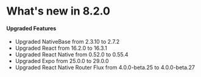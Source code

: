 # What's new in 8.2.0

#### Upgraded Features

- Upgraded NativeBase from 2.3.10 to 2.7.2
- Upgraded React from 16.2.0 to 16.3.1
- Upgraded React Native from 0.52.0 to 0.55.4
- Upgraded Expo from 25.0.0 to 29.0.0
- Upgraded React Native Router Flux from 4.0.0-beta.25 to 4.0.0-beta.27
